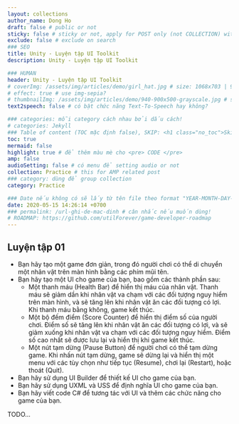 ```yaml
---
layout: collections
author_name: Dong Ho
draft: false # public or not
sticky: false # sticky or not, apply for POST only (not COLLECTION) with including thumbnailImg
exclude: false # exclude on search
### SEO
title: Unity - Luyện tập UI Toolkit
description: Unity - Luyện tập UI Toolkit

### HUMAN
header: Unity - Luyện tập UI Toolkit
# coverImg: /assets/img/articles/demo/girl_hat.jpg # size: 1068x703 | 900x500 | 600x400
# effect: true # use img-sepia?
# thumbnailImg: /assets/img/articles/demo/940-900x500-grayscale.jpg # size: 900x500 | 600x400
text2speech: false # có bật chức năng Text-To-Speech hay không?

### categories: mỗi category cách nhau bởi dấu cách!
# categories: Jekyll
### Table of content (TOC mặc định false), SKIP: <h1 class="no_toc">Skip toc</h1> hoặc <div class="no_toc_section">
toc: true
mermaid: false
highlight: true # để thêm màu mè cho <pre> CODE </pre>
amp: false
audioSetting: false # có menu để setting audio or not
collection: Practice # this for AMP related post
### category: dùng để group collection
category: Practice

### Date nếu không có sẽ lấy từ tên file theo format "YEAR-MONTH-DAY-title.md"
date: 2020-05-15 14:26:14 +0700
### permalink: /url-ghi-de-mac-dinh # cân nhắc nếu muốn dùng!
# ROADMAP: https://github.com/utilForever/game-developer-roadmap
---
```


## Luyện tập 01

- Bạn hãy tạo một game đơn giản, trong đó người chơi có thể di chuyển một nhân vật trên màn hình bằng các phím mũi tên.
- Bạn hãy tạo một UI cho game của bạn, bao gồm các thành phần sau:
	+ Một thanh máu (Health Bar) để hiển thị máu của nhân vật. Thanh máu sẽ giảm dần khi nhân vật va chạm với các đối tượng nguy hiểm trên màn hình, và sẽ tăng lên khi nhân vật ăn các đối tượng có lợi. Khi thanh máu bằng không, game kết thúc.
	+ Một bộ đếm điểm (Score Counter) để hiển thị điểm số của người chơi. Điểm số sẽ tăng lên khi nhân vật ăn các đối tượng có lợi, và sẽ giảm xuống khi nhân vật va chạm với các đối tượng nguy hiểm. Điểm số cao nhất sẽ được lưu lại và hiển thị khi game kết thúc.
	+ Một nút tạm dừng (Pause Button) để người chơi có thể tạm dừng game. Khi nhấn nút tạm dừng, game sẽ dừng lại và hiển thị một menu với các tùy chọn như tiếp tục (Resume), chơi lại (Restart), hoặc thoát (Quit).
- Bạn hãy sử dụng UI Builder để thiết kế UI cho game của bạn.
- Bạn hãy sử dụng UXML và USS để định nghĩa UI cho game của bạn.
- Bạn hãy viết code C# để tương tác với UI và thêm các chức năng cho game của bạn.

TODO...